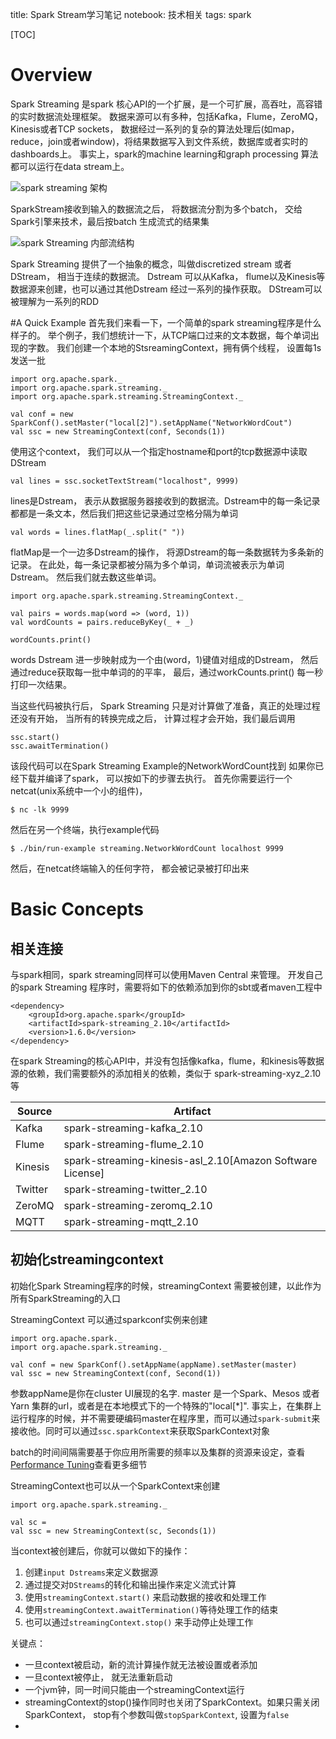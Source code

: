 title: Spark Stream学习笔记
notebook: 技术相关
tags: spark

[TOC]

# Overview

Spark Streaming 是spark 核心API的一个扩展，是一个可扩展，高吞吐，高容错的实时数据流处理框架。 数据来源可以有多种，包括Kafka，Flume，ZeroMQ， Kinesis或者TCP sockets， 数据经过一系列的复杂的算法处理后(如map，reduce，join或者window)，将结果数据写入到文件系统，数据库或者实时的dashboards上。 事实上，spark的machine learning和graph processing 算法都可以运行在data stream上。

![spark streaming 架构](http://spark.apache.org/docs/1.6.0/img/streaming-arch.png)

SparkStream接收到输入的数据流之后， 将数据流分割为多个batch， 交给Spark引擎来技术，最后按batch 生成流式的结果集

![spark Streaming 内部流结构](http://spark.apache.org/docs/1.6.0/img/streaming-flow.png)

Spark Streaming 提供了一个抽象的概念，叫做discretized stream 或者DStream， 相当于连续的数据流。 Dstream 可以从Kafka， flume以及Kinesis等数据源来创建，也可以通过其他Dstream 经过一系列的操作获取。 DStream可以被理解为一系列的RDD

#A Quick Example
首先我们来看一下，一个简单的spark streaming程序是什么样子的。 举个例子，我们想统计一下，从TCP端口过来的文本数据，每个单词出现的字数。 我们创建一个本地的StsreamingContext，拥有俩个线程， 设置每1s发送一批

    import org.apache.spark._
    import org.apache.spark.streaming._
    import org.apache.spark.streaming.StreamingContext._

    val conf = new SparkConf().setMaster("local[2]").setAppName("NetworkWordCout")
    val ssc = new StreamingContext(conf, Seconds(1))

使用这个context， 我们可以从一个指定hostname和port的tcp数据源中读取DStream

    val lines = ssc.socketTextStream("localhost", 9999)

lines是Dstream， 表示从数据服务器接收到的数据流。Dstream中的每一条记录都都是一条文本，然后我们把这些记录通过空格分隔为单词

    val words = lines.flatMap(_.split(" "))

flatMap是一个一边多Dstream的操作， 将源Dstream的每一条数据转为多条新的记录。 在此处，每一条记录都被分隔为多个单词，单词流被表示为单词Dstream。 然后我们就去数这些单词。

    import org.apache.spark.streaming.StreamingContext._
    
    val pairs = words.map(word => (word, 1))
    val wordCounts = pairs.reduceByKey(_ + _)

    wordCounts.print()
    
words Dstream 进一步映射成为一个由(word，1)键值对组成的Dstream， 然后通过reduce获取每一批中单词的的平率， 最后，通过workCounts.print() 每一秒打印一次结果。

当这些代码被执行后， Spark Streaming 只是对计算做了准备，真正的处理过程还没有开始， 当所有的转换完成之后， 计算过程才会开始，我们最后调用

    ssc.start()
    ssc.awaitTermination()

该段代码可以在Spark Streaming Example的NetworkWordCount找到
如果你已经下载并编译了spark， 可以按如下的步骤去执行。
首先你需要运行一个netcat(unix系统中一个小的组件)， 

    $ nc -lk 9999

然后在另一个终端，执行example代码

    $ ./bin/run-example streaming.NetworkWordCount localhost 9999

然后，在netcat终端输入的任何字符， 都会被记录被打印出来

# Basic Concepts

## 相关连接
与spark相同，spark streaming同样可以使用Maven Central 来管理。 开发自己的spark Streaming 程序时，需要将如下的依赖添加到你的sbt或者maven工程中

    <dependency>
        <groupId>org.apache.spark</groupId>
        <artifactId>spark-streaming_2.10</artifactId>
        <version>1.6.0</version>
    </dependency>

在spark Streaming的核心API中，并没有包括像kafka，flume，和kinesis等数据源的依赖，我们需要额外的添加相关的依赖，类似于 spark-streaming-xyz_2.10 等

Source |   Artifact
-------|-----------
Kafka  | spark-streaming-kafka_2.10
Flume  | spark-streaming-flume_2.10
Kinesis| spark-streaming-kinesis-asl_2.10[Amazon Software License]
Twitter| spark-streaming-twitter_2.10
ZeroMQ | spark-streaming-zeromq_2.10
MQTT   | spark-streaming-mqtt_2.10


## 初始化streamingcontext

初始化Spark Streaming程序的时候，streamingContext 需要被创建，以此作为所有SparkStreaming的入口
 
StreamingContext 可以通过sparkconf实例来创建

    import org.apache.spark._
    import org.apache.spark.streaming._

    val conf = new SparkConf().setAppName(appName).setMaster(master)
    val ssc = new StreamingContext(conf, Second(1))

参数appName是你在cluster UI展现的名字. master 是一个Spark、Mesos 或者Yarn 集群的url，或者是在本地模式下的一个特殊的"local[*]". 事实上，在集群上运行程序的时候，并不需要硬编码master在程序里，而可以通过``spark-submit``来接收他。同时可以通过``ssc.sparkContext``来获取SparkContext对象

batch的时间间隔需要基于你应用所需要的频率以及集群的资源来设定，查看[Performance Tuning](http://spark.apache.org/docs/1.6.0/streaming-programming-guide.html#setting-the-right-batch-interval)查看更多细节

StreamingContext也可以从一个SparkContext来创建

    import org.apache.spark.streaming._
    
    val sc = 
    val ssc = new StreamingContext(sc, Seconds(1))

当context被创建后，你就可以做如下的操作：

1. 创建``input Dstreams``来定义数据源
2. 通过提交对``DStreams``的转化和输出操作来定义流式计算
3. 使用``streamingContext.start()`` 来启动数据的接收和处理工作
4. 使用``streamingContext.awaitTermination()``等待处理工作的结束
5. 也可以通过``streamingContext.stop()`` 来手动停止处理工作

关键点：
+ 一旦context被启动，新的流计算操作就无法被设置或者添加
+ 一旦context被停止， 就无法重新启动
+ 一个jvm钟，同一时间只能由一个streamingContext运行
+ streamingContext的stop()操作同时也关闭了SparkContext。如果只需关闭SparkContext， stop有个参数叫做``stopSparkContext``, 设置为``false``
+ 










